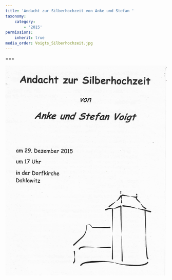 ```yaml
---
title: 'Andacht zur Silberhochzeit von Anke und Stefan '
taxonomy:
    category:
        - '2015'
permissions:
    inherit: true
media_order: Voigts_Silberhochzeit.jpg
---
```


===

![Voigts_Silberhochzeit](Voigts_Silberhochzeit.jpg "Voigts_Silberhochzeit")
